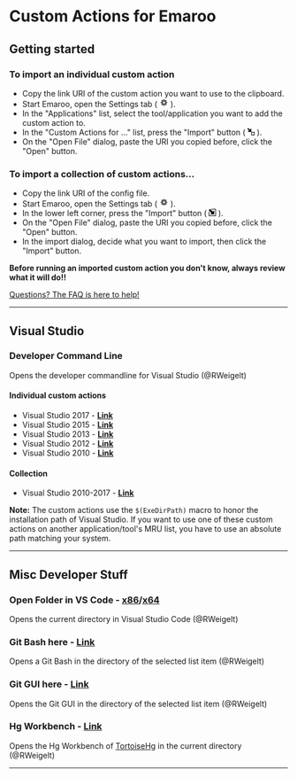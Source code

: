 Custom Actions for Emaroo
=========================

Getting started
---------------

### To import an individual custom action

* Copy the link URI of the custom action you want to use to the clipboard.
* Start Emaroo, open the Settings tab ( ![](_images/ConfigTabIcon.png) ).
* In the "Applications" list, select the tool/application you want to add the custom action to.
* In the "Custom Actions for ..." list, press the "Import" button ( ![](_images/CustomAction_Import.png) ).
* On the "Open File" dialog, paste the URI you copied before, click the "Open" button.

### To import a collection of custom actions...

* Copy the link URI of the config file.
* Start Emaroo, open the Settings tab ( ![](_images/ConfigTabIcon.png) ).
* In the lower left corner, press the "Import" button ( ![](_images/Config_Import.png) ).
* On the "Open File" dialog, paste the URI you copied before, click the "Open" button.
* In the import dialog, decide what you want to import, then click the "Import" button.

**Before running an imported custom action you don't know, always review what it will do!!**

[Questions? The FAQ is here to help!](FAQ.md)

---

Visual Studio
-------------

### Developer Command Line

Opens the developer commandline for Visual Studio (@RWeigelt)

#### Individual custom actions
* Visual Studio 2017 - [**Link**](https://raw.githubusercontent.com/RWeigelt/EmarooCustomActions/master/visualStudio/Developer%20CMD%20(2017).action.json)
* Visual Studio 2015 - [**Link**](https://raw.githubusercontent.com/RWeigelt/EmarooCustomActions/master/visualStudio/Developer%20CMD%20(2015).action.json)
* Visual Studio 2013 - [**Link**](https://raw.githubusercontent.com/RWeigelt/EmarooCustomActions/master/visualStudio/Developer%20CMD%20(2013).action.json)
* Visual Studio 2012 - [**Link**](https://raw.githubusercontent.com/RWeigelt/EmarooCustomActions/master/visualStudio/Developer%20CMD%20(2012).action.json)
* Visual Studio 2010 - [**Link**](https://raw.githubusercontent.com/RWeigelt/EmarooCustomActions/master/visualStudio/Developer%20CMD%20(2010).action.json)

#### Collection

* Visual Studio 2010-2017 - [**Link**](https://raw.githubusercontent.com/RWeigelt/EmarooCustomActions/master/visualStudio/Developer%20CMD%20(2010-2017).config.json)

**Note:** The custom actions use the `$(ExeDirPath)` macro to honor the installation path of Visual Studio. If you want to use one of these custom actions on another application/tool's MRU list, you have to use an absolute path matching your system.

---

Misc Developer Stuff
--------------------

### Open Folder in VS Code - [**x86**](https://raw.githubusercontent.com/RWeigelt/EmarooCustomActions/master/misc/Open%20Folder%20in%20VS%20Code%20(x86).action.json)/[**x64**](https://raw.githubusercontent.com/RWeigelt/EmarooCustomActions/master/misc/Open%20Folder%20in%20VS%20Code%20(x64).action.json)

Opens the current directory in Visual Studio Code (@RWeigelt)

### Git Bash here - [**Link**](https://raw.githubusercontent.com/RWeigelt/EmarooCustomActions/master/git/GitBashHere.action.json)

Opens a Git Bash in the directory of the selected list item (@RWeigelt)

### Git GUI here - [**Link**](https://raw.githubusercontent.com/RWeigelt/EmarooCustomActions/master/git/GitGuiHere.action.json)

Opens the Git GUI  in the directory of the selected list item (@RWeigelt)

### Hg Workbench - [**Link**](https://raw.githubusercontent.com/RWeigelt/EmarooCustomActions/master/misc/Hg%20WorkBench.action.json)

Opens the Hg Workbench of [TortoiseHg](https://tortoisehg.bitbucket.io/) in the current directory (@RWeigelt)

---